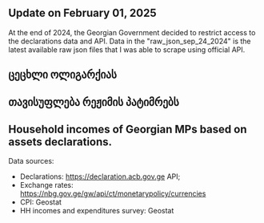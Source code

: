 ## Update on February 01, 2025

At the end of 2024, the Georgian Government decided to restrict access to the declarations data and API. Data in the "raw_json_sep_24_2024" is the latest available raw json files that I was able to scrape using official API.


## ცეცხლი ოლიგარქიას

## თავისუფლება რეჟიმის პატიმრებს

## Household incomes of Georgian MPs based on assets declarations.

Data sources:
* Declarations: https://declaration.acb.gov.ge API;
* Exchange rates: https://nbg.gov.ge/gw/api/ct/monetarypolicy/currencies
* CPI: Geostat
* HH incomes and expenditures survey: Geostat